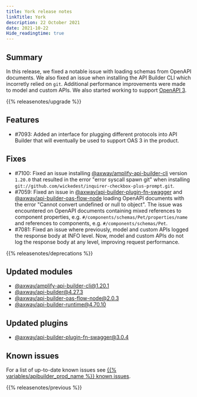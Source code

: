```yaml
---
title: York release notes
linkTitle: York
description: 22 October 2021
date: 2021-10-22
Hide_readingtime: true
---
```

## Summary
In this release, we fixed a notable issue with loading schemas from OpenAPI documents. We also fixed an issue when installing the API Builder CLI which incorretly relied on `git`. Additional performance improvements were made to model and custom APIs. We also started working to support [OpenAPI 3](https://github.com/OAI/OpenAPI-Specification/blob/main/versions/3.1.0.md).

{{% releasenotes/upgrade %}}

<!-- ## Breaking changes -->

## Features
* #7093: Added an interface for plugging different protocols into API Builder that will eventually be used to support OAS 3 in the product.

## Fixes

* #7100: Fixed an issue installing [@axway/amplify-api-builder-cli](https://www.npmjs.com/package/@axway/amplify-api-builder-cli) version `1.20.0` that resulted in the error "error syscall spawn git" when installing `git://github.com/wickedest/inquirer-checkbox-plus-prompt.git`.
* #7059: Fixed an issue in [@axway/api-builder-plugin-fn-swagger](https://www.npmjs.com/package/@axway/api-builder-plugin-fn-swagger) and [@axway/api-builder-oas-flow-node](https://www.npmjs.com/package/@axway/api-builder-oas-flow-node) loading OpenAPI documents with the error "Cannot convert undefined or null to object". The issue was encountered on OpenAPI documents containing mixed references to component properties, e.g. `#/components/schemas/Pet/properties/name` and references to components, e.g. `#/components/schemas/Pet`.
* #7081: Fixed an issue where previously, model and custom APIs logged the response body at INFO level. Now, model and custom APIs do not log the response body at any level, improving request performance.

{{% releasenotes/deprecations %}}

<!-- Regenerate modules/plugins with api-builder-tools script -->
## Updated modules
* [@axway/amplify-api-builder-cli@1.20.1](https://www.npmjs.com/package/@axway/amplify-api-builder-cli/v/1.20.1)
* [@axway/api-builder@4.27.3](https://www.npmjs.com/package/@axway/api-builder/v/4.27.3)
* [@axway/api-builder-oas-flow-node@2.0.3](https://www.npmjs.com/package/@axway/api-builder-oas-flow-node/v/2.0.3)
* [@axway/api-builder-runtime@4.70.10](https://www.npmjs.com/package/@axway/api-builder-runtime/v/4.70.10)

## Updated plugins
* [@axway/api-builder-plugin-fn-swagger@3.0.4](https://www.npmjs.com/package/@axway/api-builder-plugin-fn-swagger/v/3.0.4)

## Known issues
For a list of up-to-date known issues see [{{% variables/apibuilder_prod_name %}} known issues](/docs/known_issues/).

{{% releasenotes/previous %}}
